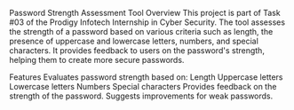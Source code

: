 Password Strength Assessment Tool
Overview
This project is part of Task #03 of the Prodigy Infotech Internship in Cyber Security. The tool assesses the strength of a password based on various criteria such as length, the presence of uppercase and lowercase letters, numbers, and special characters. It provides feedback to users on the password's strength, helping them to create more secure passwords.

Features
Evaluates password strength based on:
Length
Uppercase letters
Lowercase letters
Numbers
Special characters
Provides feedback on the strength of the password.
Suggests improvements for weak passwords.
